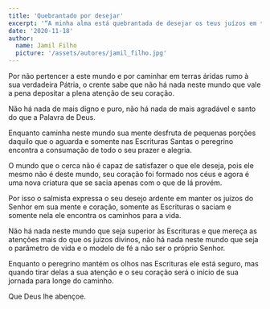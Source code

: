 ```yaml
---
title: 'Quebrantado por desejar'
excerpt: '“A minha alma está quebrantada de desejar os teus juízos em todo o tempo” – Salmos 119.20'
date: '2020-11-18'
author:
  name: Jamil Filho
  picture: '/assets/autores/jamil_filho.jpg'
---
```


Por não pertencer a este mundo e por caminhar em terras áridas rumo à sua verdadeira Pátria, o crente sabe que não há nada neste mundo que vale a pena depositar a plena atenção de seu coração.

Não há nada de mais digno e puro, não há nada de mais agradável e santo do que a Palavra de Deus. 

Enquanto caminha neste mundo sua mente desfruta de pequenas porções daquilo que o aguarda e somente nas Escrituras Santas o peregrino encontra a consumação de todo o seu prazer e alegria.

O mundo que o cerca não é capaz de satisfazer o que ele deseja, pois ele mesmo não é deste mundo, seu coração foi formado nos céus e agora é uma nova criatura que se sacia apenas com o que de lá provém.

Por isso o salmista expressa o seu desejo ardente em manter os juízos do Senhor em sua mente e coração, somente as Escrituras o saciam e somente nela ele encontra os caminhos para a vida.

Não há nada neste mundo que seja superior às Escrituras e que mereça as atenções mais do que os juízos divinos, não há nada neste mundo que seja o parâmetro de vida e o modelo de fé a não ser o próprio Senhor.

Enquanto o peregrino mantém os olhos nas Escrituras ele está seguro, mas quando tirar delas a sua atenção e o seu coração será o início de sua jornada para longe do caminho.

Que Deus lhe abençoe.